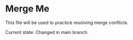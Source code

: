 # Merge Me

This file will be used to practice resolving merge conflicts.

Current state: Changed in main branch.

